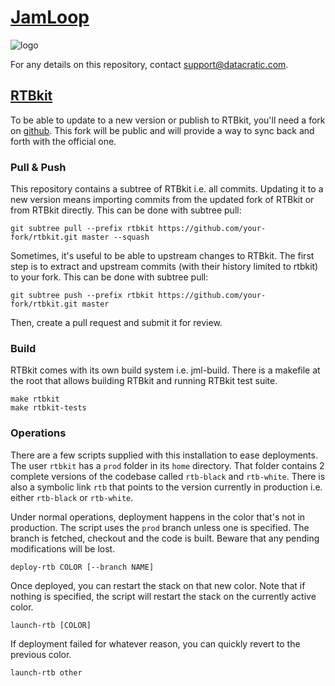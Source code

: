 # [JamLoop](http://jamloop.com/)

![logo](https://media.licdn.com/media/p/3/000/2a8/17e/0f7d6dd.png "JamLoop")

For any details on this repository, contact [support@datacratic.com](support@datacratic.com).

## [RTBkit](http://rtbkit.org/)

To be able to update to a new version or publish to RTBkit, you'll need a fork on [github](https://github.com/). This fork will be public and will provide a way to sync back and forth with the official one.

### Pull & Push

This repository contains a subtree of RTBkit i.e. all commits. Updating it to a new version means importing commits from the updated fork of RTBkit or from RTBkit directly. This can be done with subtree pull:

```
git subtree pull --prefix rtbkit https://github.com/your-fork/rtbkit.git master --squash
```

Sometimes, it's useful to be able to upstream changes to RTBkit. The first step is to extract and upstream commits (with their history limited to rtbkit) to your fork. This can be done with subtree pull:

```
git subtree push --prefix rtbkit https://github.com/your-fork/rtbkit.git master
```

Then, create a pull request and submit it for review.

### Build

RTBkit comes with its own build system i.e. jml-build. There is a makefile at the root that allows building RTBkit and running RTBkit test suite.

```
make rtbkit
make rtbkit-tests
```

### Operations

There are a few scripts supplied with this installation to ease deployments. The user `rtbkit` has a `prod` folder in its `home` directory. That folder contains 2 complete versions of the codebase called `rtb-black` and `rtb-white`. There is also a symbolic link `rtb` that points to the version currently in production i.e. either `rtb-black` or `rtb-white`.

Under normal operations, deployment happens in the color that's not in production. The script uses the `prod` branch unless one is specified. The branch is fetched, checkout and the code is built. Beware that any pending modifications will be lost.

```
deploy-rtb COLOR [--branch NAME]
```

Once deployed, you can restart the stack on that new color. Note that if nothing is specified, the script will restart the stack on the currently active color.

```
launch-rtb [COLOR]
```

If deployment failed for whatever reason, you can quickly revert to the previous color.

```
launch-rtb other
```

